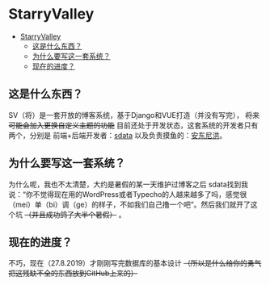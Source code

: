 # StarryValley

   * [StarryValley]()
      * [这是什么东西？]()
      * [为什么要写这一套系统？]()
      * [现在的进度？]()

## 这是什么东西？

SV（将）是一套开放的博客系统，基于Django和VUE打造（并没有写完）， ~~将来可能会加入更换自定义主题的功能~~ 目前还处于开发状态，这套系统的开发者只有两个，分别是 前端+后端开发者：[sdata](https://github.com/setupdata) 以及负责摸鱼的：[安东尼洪](https://github.com/Anthony-Hoo)。

## 为什么要写这一套系统？

为什么呢，我也不太清楚，大约是暑假的某一天维护过博客之后 sdata找到我说：“你不觉得现在用的WordPress或者Typecho的人越来越多了吗，感觉很（mei）单（bi）调（ge）的样子，不如我们自己撸一个吧”。然后我们就开了这个坑 ~~（并且成功鸽了大半个暑假）~~ 。

## 现在的进度？

不巧，现在（27.8.2019）才刚刚写完数据库的基本设计 ~~（所以是什么给你的勇气把这残缺不全的东西放到GitHub上来的）~~ 

